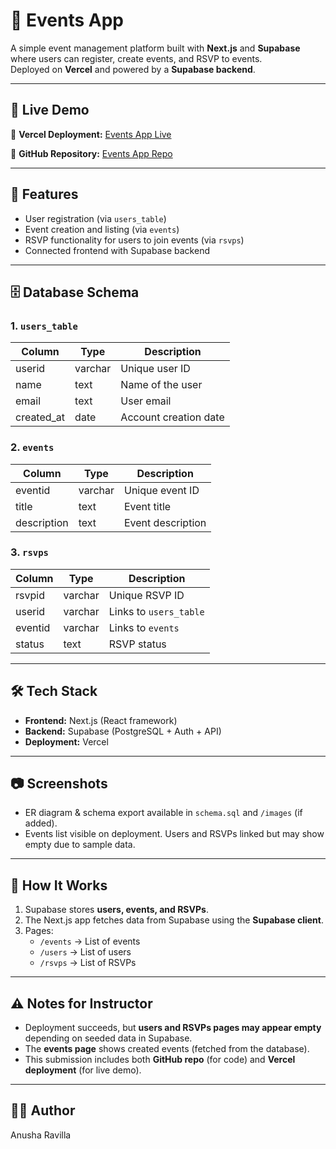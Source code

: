 # 🎉 Events App

A simple event management platform built with **Next.js** and **Supabase** where users can register, create events, and RSVP to events.  
Deployed on **Vercel** and powered by a **Supabase backend**.

---

## 🚀 Live Demo
🔗 **Vercel Deployment:** [Events App Live](https://events-app-tau-steel.vercel.app/)  

🔗 **GitHub Repository:** [Events App Repo](https://github.com/ravillaanusha0-cloud/Events-app)

---

## 📌 Features
- User registration (via `users_table`)
- Event creation and listing (via `events`)
- RSVP functionality for users to join events (via `rsvps`)
- Connected frontend with Supabase backend

---

## 🗄️ Database Schema

### 1. `users_table`
| Column      | Type    | Description            |
|-------------|---------|------------------------|
| userid      | varchar | Unique user ID         |
| name        | text    | Name of the user       |
| email       | text    | User email             |
| created_at  | date    | Account creation date  |

### 2. `events`
| Column      | Type    | Description            |
|-------------|---------|------------------------|
| eventid     | varchar | Unique event ID        |
| title       | text    | Event title            |
| description | text    | Event description      |

### 3. `rsvps`
| Column      | Type    | Description            |
|-------------|---------|------------------------|
| rsvpid      | varchar | Unique RSVP ID         |
| userid      | varchar | Links to `users_table` |
| eventid     | varchar | Links to `events`      |
| status      | text    | RSVP status            |

---

## 🛠️ Tech Stack
- **Frontend:** Next.js (React framework)
- **Backend:** Supabase (PostgreSQL + Auth + API)
- **Deployment:** Vercel

---

## 📷 Screenshots
- ER diagram & schema export available in `schema.sql` and `/images` (if added).  
- Events list visible on deployment. Users and RSVPs linked but may show empty due to sample data.

---

## 📖 How It Works
1. Supabase stores **users, events, and RSVPs**.  
2. The Next.js app fetches data from Supabase using the **Supabase client**.  
3. Pages:  
   - `/events` → List of events  
   - `/users` → List of users  
   - `/rsvps` → List of RSVPs  

---

## ⚠️ Notes for Instructor
- Deployment succeeds, but **users and RSVPs pages may appear empty** depending on seeded data in Supabase.  
- The **events page** shows created events (fetched from the database).  
- This submission includes both **GitHub repo** (for code) and **Vercel deployment** (for live demo).  

---

## 👩‍💻 Author
Anusha Ravilla
